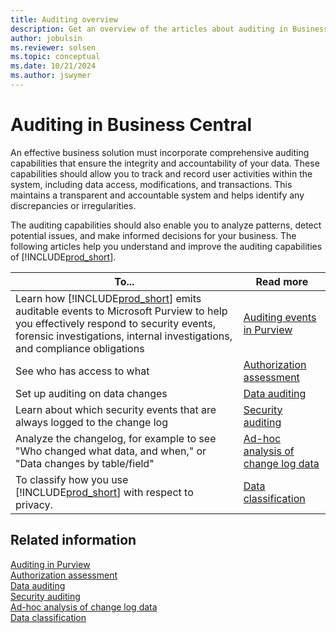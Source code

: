 ```yaml
---
title: Auditing overview
description: Get an overview of the articles about auditing in Business Central, so that you can configure your solution.
author: jobulsin
ms.reviewer: solsen
ms.topic: conceptual
ms.date: 10/21/2024
ms.author: jswymer
---
```


# Auditing in Business Central

An effective business solution must incorporate comprehensive auditing capabilities that ensure the integrity and accountability of your data. These capabilities should allow you to track and record user activities within the system, including data access, modifications, and transactions. This maintains a transparent and accountable system and helps identify any discrepancies or irregularities.

The auditing capabilities should also enable you to analyze patterns, detect potential issues, and make informed decisions for your business. The following articles help you understand and improve the auditing capabilities of [!INCLUDE[prod_short](../developer/includes/prod_short.md)].

| To... | Read more |
| ----- | --------- |
| Learn how [!INCLUDE[prod_short](../developer/includes/prod_short.md)] emits auditable events to Microsoft Purview to help you effectively respond to security events, forensic investigations, internal investigations, and compliance obligations | [Auditing events in Purview](audit-events-in-purview.md) |
| See who has access to what | [Authorization assessment](/dynamics365/business-central/ui-how-users-permissions#to-get-an-overview-of-a-users-permissions) |
| Set up auditing on data changes | [Data auditing](/dynamics365/business-central/across-log-changes)|
| Learn about which security events that are always logged to the change log | [Security auditing](../security/security-auditing.md) |
| Analyze the changelog, for example to see "Who changed what data, and when," or "Data changes by table/field" | [Ad-hoc analysis of change log data](/dynamics365/business-central/across-log-changes?toc=/dynamics365/business-central/dev-itpro/toc.json#analyze-data-in-the-change-log) |
| To classify how you use [!INCLUDE[prod_short](../developer/includes/prod_short.md)] with respect to privacy. | [Data classification](/dynamics365/business-central/admin-classifying-data-sensitivity) |


## Related information

[Auditing in Purview](audit-events-in-purview.md)  
[Authorization assessment](/dynamics365/business-central/ui-how-users-permissions#to-get-an-overview-of-a-users-permissions)  
[Data auditing](/dynamics365/business-central/across-log-changes)  
[Security auditing](../security/security-auditing.md)  
[Ad-hoc analysis of change log data](/dynamics365/business-central/across-log-changes?toc=/dynamics365/business-central/dev-itpro/toc.json#analyze-data-in-the-change-log)  
[Data classification](/dynamics365/business-central/admin-classifying-data-sensitivity)
